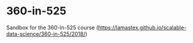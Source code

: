 # 360-in-525
Sandbox for the 360-in-525 course (https://lamastex.github.io/scalable-data-science/360-in-525/2018/)
